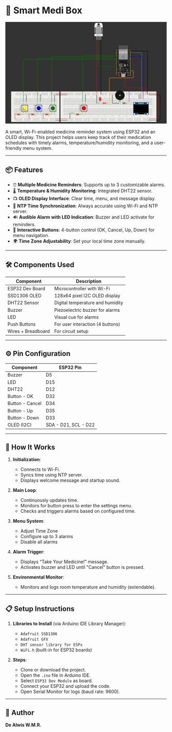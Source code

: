# 💊 Smart Medi Box

![Smart Medi Box Banner](./Documents/smart-medibox.jpg)

A smart, Wi-Fi-enabled medicine reminder system using ESP32 and an OLED display. This project helps users keep track of their medication schedules with timely alarms, temperature/humidity monitoring, and a user-friendly menu system.

---

## 📦 Features

- ⏰ **Multiple Medicine Reminders**: Supports up to 3 customizable alarms.
- 🌡️ **Temperature & Humidity Monitoring**: Integrated DHT22 sensor.
- 📺 **OLED Display Interface**: Clear time, menu, and message display.
- 📡 **NTP Time Synchronization**: Always accurate using Wi-Fi and NTP server.
- 🔊 **Audible Alarm with LED Indication**: Buzzer and LED activate for reminders.
- 🔘 **Interactive Buttons**: 4-button control (OK, Cancel, Up, Down) for menu navigation.
- 🌍 **Time Zone Adjustability**: Set your local time zone manually.

---

## 🛠️ Components Used

| Component         | Description                          |
|------------------|--------------------------------------|
| ESP32 Dev Board  | Microcontroller with Wi-Fi           |
| SSD1306 OLED     | 128x64 pixel I2C OLED display        |
| DHT22 Sensor     | Digital temperature and humidity     |
| Buzzer           | Piezoelectric buzzer for alarms      |
| LED              | Visual cue for alarms                |
| Push Buttons     | For user interaction (4 buttons)     |
| Wires + Breadboard | For circuit setup                   |

---

## ⚙️ Pin Configuration

| Component     | ESP32 Pin |
|---------------|-----------|
| Buzzer        | D5        |
| LED           | D15       |
| DHT22         | D12       |
| Button - OK   | D32       |
| Button - Cancel | D34     |
| Button - Up   | D35       |
| Button - Down | D33       |
| OLED (I2C)    | SDA - D21, SCL - D22 |

---

## 🚀 How It Works

1. **Initialization**:
   - Connects to Wi-Fi.
   - Syncs time using NTP server.
   - Displays welcome message and startup sound.

2. **Main Loop**:
   - Continuously updates time.
   - Monitors for button press to enter the settings menu.
   - Checks and triggers alarms based on configured time.

3. **Menu System**:
   - Adjust Time Zone
   - Configure up to 3 alarms
   - Disable all alarms

4. **Alarm Trigger**:
   - Displays “Take Your Medicine!” message.
   - Activates buzzer and LED until "Cancel" button is pressed.

5. **Environmental Monitor**:
   - Monitors and logs room temperature and humidity (extendable).

---

## 📋 Setup Instructions

1. **Libraries to Install** (via Arduino IDE Library Manager):
   - `Adafruit SSD1306`
   - `Adafruit GFX`
   - `DHT sensor library for ESPx`
   - `WiFi.h` (built-in for ESP32 boards)

2. **Steps**:
   - Clone or download the project.
   - Open the `.ino` file in Arduino IDE.
   - Select `ESP32 Dev Module` as board.
   - Connect your ESP32 and upload the code.
   - Open Serial Monitor for logs (baud rate: 9600).

---

## 👤 Author

**De Alwis W.M.R.**  

